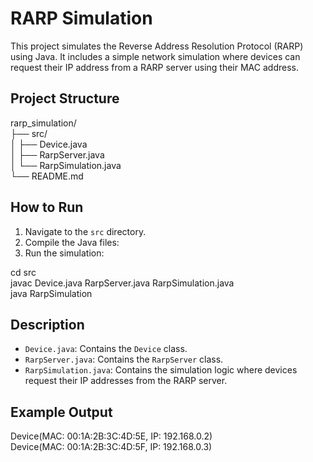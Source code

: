 # RARP Simulation

This project simulates the Reverse Address Resolution Protocol (RARP) using Java. It includes a simple network simulation where devices can request their IP address from a RARP server using their MAC address.

## Project Structure

rarp_simulation/  
├── src/  
│ ├── Device.java  
│ ├── RarpServer.java  
│ └── RarpSimulation.java  
└── README.md  



## How to Run

1. Navigate to the `src` directory.
2. Compile the Java files:
3. Run the simulation:

cd src  
javac Device.java RarpServer.java RarpSimulation.java  
java RarpSimulation  

## Description

- `Device.java`: Contains the `Device` class.
- `RarpServer.java`: Contains the `RarpServer` class.
- `RarpSimulation.java`: Contains the simulation logic where devices request their IP addresses from the RARP server.

## Example Output

Device(MAC: 00:1A:2B:3C:4D:5E, IP: 192.168.0.2)  
Device(MAC: 00:1A:2B:3C:4D:5F, IP: 192.168.0.3)  








